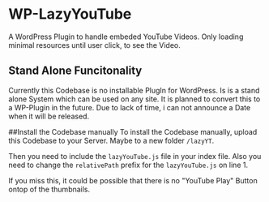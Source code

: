 # WP-LazyYouTube
A WordPress Plugin to handle embeded YouTube Videos. Only loading minimal resources until user click, to see the Video.

## Stand Alone Funcitonality
Currently this Codebase is no  installable PlugIn for WordPress.
Is is a stand alone System which can be used on any site.
It is planned to convert this to a WP-Plugin in the future. Due to lack of time, i can not announce a Date when it will be released.

##Install the Codebase manually
To install the Codebase manually, upload this Codebase to your Server.
Maybe to a new folder `/lazyYT`.

Then you need to include the `lazyYouTube.js` file in your index file.
Also you need to change the `relativePath` prefix for the `lazyYouTube.js` on line 1.

If you miss this, it could be possible that there is no "YouTube Play" Button ontop of the thumbnails.
